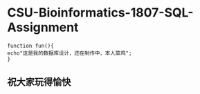 # CSU-Bioinformatics-1807-SQL-Assignment

```
function fun(){
echo"这是我的数据库设计，还在制作中，本人菜鸡";
}
```

## 祝大家玩得愉快
